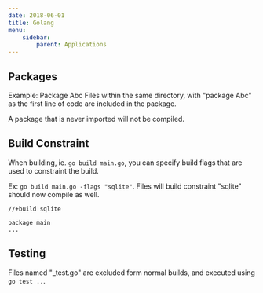 ```yaml
---
date: 2018-06-01
title: Golang
menu:
    sidebar:
        parent: Applications
---
```



## Packages
Example: Package Abc
Files within the same directory, with "package Abc" as the first line of code
are included in the package.

A package that is never imported will not be compiled.

## Build Constraint
When building, ie. `go build main.go`, you can specify build flags that
are used to constraint the build.

Ex: `go build main.go -flags "sqlite"`. 
Files will build constraint "sqlite" should now compile as well.

```Example of sqlite.go
//+build sqlite

package main
...
```

## Testing
Files named "_test.go" are excluded form normal builds,
and executed using `go test ..`.
